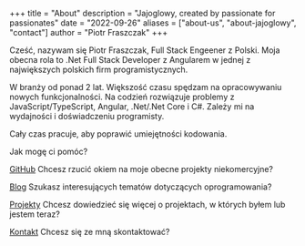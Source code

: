 +++
title = "About"
description = "Jajoglowy, created by passionate for passionates"
date = "2022-09-26"
aliases = ["about-us", "about-jajoglowy", "contact"]
author = "Piotr Fraszczak"
+++

Cześć, nazywam się Piotr Fraszczak, Full Stack Engeener z Polski.
Moja obecna rola to .Net Full Stack Developer z Angularem w jednej z największych polskich firm programistycznych.

W branży od ponad 2 lat. Większość czasu spędzam na opracowywaniu nowych funkcjonalności.
Na codzień rozwiązuje problemy z JavaScript/TypeScript, Angular, .Net/.Net Core i C#. Zależy mi na wydajności i doświadczeniu programisty.

Cały czas pracuje, aby poprawić umiejętności kodowania.


Jak mogę ci pomóc?

[GitHub](https://github.com/Fraszczak) Chcesz rzucić okiem na moje obecne projekty niekomercyjne?

[Blog](/posts/) Szukasz interesujących tematów dotyczących oprogramowania?

[Projekty](/projects/) Chcesz dowiedzieć się więcej o projektach, w których byłem lub jestem teraz?

[Kontakt](/contact/) Chcesz się ze mną skontaktować?